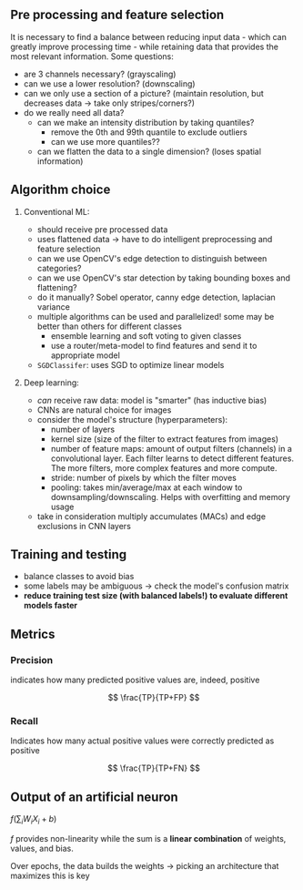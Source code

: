 ## Pre processing and feature selection

It is necessary to find a balance between reducing input data - which can greatly improve processing time - while retaining data that provides the most relevant information. Some questions:

- are 3 channels necessary? (grayscaling)
- can we use a lower resolution? (downscaling)
- can we only use a section of a picture? (maintain resolution, but decreases data -> take only stripes/corners?)
- do we really need all data?
    - can we make an intensity distribution by taking quantiles?
        - remove the 0th and 99th quantile to exclude outliers
        - can we use more quantiles??
    - can we flatten the data to a single dimension? (loses spatial information)

## Algorithm choice

1. Conventional ML:
    - should receive pre processed data
    - uses flattened data -> have to do intelligent preprocessing and feature selection
    - can we use OpenCV's edge detection to distinguish between categories?
    - can we use OpenCV's star detection by taking bounding boxes and flattening?
    - do it manually? Sobel operator, canny edge detection, laplacian variance
    - multiple algorithms can be used and parallelized! some may be better than others for different classes
        - ensemble learning and soft voting to given classes
        - use a router/meta-model to find features and send it to appropriate model
    - `SGDClassifer`: uses SGD to optimize linear models
    
2. Deep learning:
    - *can* receive raw data: model is "smarter" (has inductive bias)
    - CNNs are natural choice for images
    - consider the model's structure (hyperparameters):
        - number of layers
        - kernel size (size of the filter to extract features from images)
        - number of feature maps: amount of output filters (channels) in a convolutional layer.
        Each filter learns to detect different features. The more filters, more complex features and more compute.
        - stride: number of pixels by which the filter moves
        - pooling: takes min/average/max at each window to downsampling/downscaling.
        Helps with overfitting and memory usage
    - take in consideration multiply accumulates (MACs) and edge exclusions in CNN layers


## Training and testing

- balance classes to avoid bias
- some labels may be ambiguous -> check the model's confusion matrix
- **reduce training test size (with balanced labels!) to evaluate different models faster**

## Metrics

### Precision
indicates how many predicted positive values are, indeed, positive

$$
\frac{TP}{TP+FP}
$$


### Recall
Indicates how many actual positive values were correctly predicted as positive

$$
\frac{TP}{TP+FN}
$$

## Output of an artificial neuron
$f\left(\sum_i W_i X_i + b\right)$

$f$ provides non-linearity while the sum is a **linear combination** of weights, values, and bias.

Over epochs, the data builds the weights -> picking an architecture that maximizes this is key